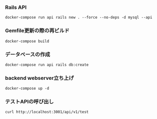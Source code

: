 ### Rails API
```
docker-compose run api rails new . --force --no-deps -d mysql --api
```

### Gemfile更新の際の再ビルド
```
docker-compose build
```

### データベースの作成
```
docker-compose run api rails db:create
```

### backend webserver立ち上げ
```
docker-compose up -d
```

### テストAPIの呼び出し
```
curl http://localhost:3001/api/v1/test
```

